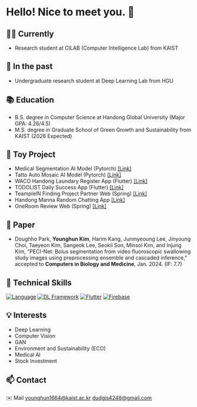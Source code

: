 # Hello! Nice to meet you. 👋

## 👨‍💼 Currently
- Research student at CILAB (Computer Intelligence Lab) from KAIST
## 💼 In the past
- Undergraduate research student at Deep Learning Lab from HGU

## 📚 Education
- B.S. degree in Computer Science at Handong Global University (Major GPA: 4.26/4.5)
- M.S. degree in Graduate School of Green Growth and Sustainability from KAIST (2026 Expected)
## 🧸 Toy Project
- Medical Segmentation AI Model (Pytorch) [[Link]](https://www.notion.so/Bolus-Segmentation-AI-Model-Pytorch-Capstone-Festival-Grand-prize-f945cd6c1a214d4caf5fe46c730aff1c?pvs=4)
- Tatto Auto Mosaic AI Model (Pytorch) [[Link]](https://www.notion.so/Tatto-Auto-Mosaic-AI-model-Pytorch-a9add4d7132d4bc289004912c5996365?pvs=4)
- WACO Handong Laundary Register App (Flutter) [[Link]](https://www.notion.so/WACO-Handong-Laundary-Register-App-Flutter-SW-Festival-Excellence-prize-d117de9161bc4a79ae516f12733ad73b?pvs=4)
- TODOLIST Daily Success App (Flutter) [[Link]](https://www.notion.so/TODOLIST-Daily-Success-application-Flutter-690beb2dd2d04b8da8c9e213fd72e38f?pvs=4)
- TeampleIN Finding Project Partner Web (Spring) [[Link]](https://www.notion.so/TeampleIN-Finding-Project-Partner-Website-Spring-SW-Festival-Encouragement-prize-25d2a0151563491e9ead479383759a5e?pvs=4)
- Handong Manna Random Chatting App [[Link]](https://www.notion.so/Handong-Manna-Random-Chatting-App-Flutter-Scrum-91295140b09746eab3214fdcd3b91d37?pvs=4)
- OneRoom Review Web (Spring) [[Link]](https://www.notion.so/OneRoom-Review-Website-Spring-5cc63ff3d8204c49bd1ca1f7ff818876?pvs=4)


## 📃 Paper
- Doughho Park, **Younghun Kim**, Harim Kang, Junmyeoung Lee, Jinyoung Choi, Taeyeon Kim, Sangeok Lee, Seokil Son, Minsol Kim, and Injung Kim, "PECI-Net: Bolus segmentation from video fluoroscopic swallowing study images using preprocessing ensemble and cascaded inference," accepted to **Computers in Biology and Medicine**, Jan. 2024. (IF: 7.7)
  
## 🚀 Technical Skills

[![Language](https://img.shields.io/badge/Language-Python-blue)]()
[![DL Framework](https://img.shields.io/badge/DL%20Framework-Pytorch-yellow)]()
[![Flutter](https://img.shields.io/badge/App-Flutter-green)]()
[![Firebase](https://img.shields.io/badge/Backend-Firebase-red)]()

## 💡 Interests

- Deep Learning
- Computer Vision
- GAN
- Environment and Sustainability (ECO)
- Medical AI
- Stock Investment

## 📫 Contact

✉️ Mail
younghun1664@kaist.ac.kr
dudgjs4248@gmail.com


